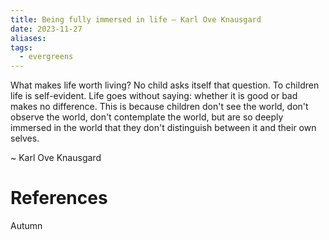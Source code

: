 ```yaml
---
title: Being fully immersed in life – Karl Ove Knausgard
date: 2023-11-27
aliases: 
tags:
  - evergreens
---
```

What makes life worth living? No child asks itself that question. To children life is self-evident. Life goes without saying: whether it is good or bad makes no difference. This is because children don't see the world, don't observe the world, don't contemplate the world, but are so deeply immersed in the world that they don't distinguish between it and their own selves.

~ Karl Ove Knausgard

# References

Autumn